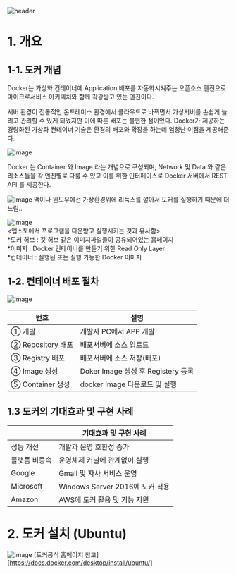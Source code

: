 ![header](https://capsule-render.vercel.app/api?text=Docker%20Summary%20Note&fontSize=50&animation=fadeIn&fontColor=eeeeee)

# 1. 개요
## 1-1. 도커 개념
Docker는 가상화 컨테이너에 Application 배포를 자동화시켜주는 오픈소스 엔진으로 마이크로서비스 아키텍처와 함께 각광받고 있는 엔진이다. 

서버 환경이 전통적인 온프레미스 환경에서 클라우드로 바뀌면서 가상서버를 손쉽게 늘리고 관리할 수 있게 되었지만 이에 따른 배포는 불편한 점이었다. 
Docker가 제공하는 경량화된 가상화 컨테이너 기술은 환경의 배포와 확장을 하는데 엄청난 이점을 제공해준다.

![image](https://user-images.githubusercontent.com/87262811/210510036-0ab2f630-edef-42b6-9949-56b08e97d72e.png)

Docker 는 Container 와 Image 라는 개념으로 구성되며, Network 및 Data 와 같은 리소스들을 각 엔진별로 다룰 수 있고 이를 위한 인터페이스로 Docker 서버에서 REST API 를 제공한다.

![image](https://user-images.githubusercontent.com/87262811/210501063-a34bf59a-b250-42fb-a8aa-5dd9dc71577a.png)
맥이나 윈도우에선 가상환경위에 리눅스를 깔아서 도커를 실행하기 때문에 더 느림..

![image](https://user-images.githubusercontent.com/87262811/210514053-1c42909e-78b1-4575-97bf-426bfc9324fc.png)
<br> <앱스토에서 프로그램을 다운받고 실행시키는 것과 유사함> <br>
*도커 허브 : 깃 허브 같은 이미지파일들이 공유되어있는 홈페이지  <br>
*이미지 : Docker 컨테이너를 만들기 위한 Read Only Layer  <br>
*컨테이너 : 실행된 또는 실행 가능한 Docker 이미지  <br>


## 1-2. 컨테이너 배포 절차

![image](https://user-images.githubusercontent.com/87262811/210515604-5345bc17-7811-4ea1-927d-be2cee71b9dd.png)

| 번호 | 설명 |
| ------ | ------ |
| ① 개발 | 개발자 PC에서 APP 개발 |
| ② Repository 배포 | 배포서버에 소스 업로드 |
| ③ Registry 배포 | 배포서버에 소스 저장(배포) |
| ④ Image 생성 | Doker Image 생성 후 Registery 등록 |
| ⑤ Container 생성 | docker Image 다운로드 및 실행 |

## 1.3 도커의 기대효과 및 구현 사례

|  | 기대효과 및 구현 사례 |
| ------ | ------ |
| 성능 개선 | 개발과 운영 호환성 증가 |
| 플랫폼 비종속 | 운영체제 커널에 관계없이 실행 |
| Google | Gmail 및 자사 서비스 운영 |
| Microsoft | Windows Server 2016에 도커 적용 |
| Amazon | AWS에 도커 활용 및 기능 지원 |

# 2. 도커 설치 (Ubuntu)
![image](https://user-images.githubusercontent.com/87262811/210516495-403baae9-f53f-4c99-b384-c9e64ff96cae.png)
[도커공식 홈페이지 참고][https://docs.docker.com/desktop/install/ubuntu/]


